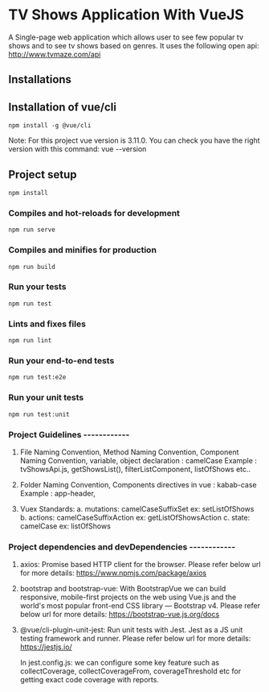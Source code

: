 # TV Shows Application With VueJS
A Single-page web application which allows user to see few popular tv shows and to see tv shows based on genres. It uses the following open api: http://www.tvmaze.com/api

## Installations

## Installation of vue/cli
```
npm install -g @vue/cli

```
Note: For this project vue version is 3.11.0. You can check you have the right version with this command: 
vue --version

## Project setup
```
npm install
```

### Compiles and hot-reloads for development
```
npm run serve
```

### Compiles and minifies for production
```
npm run build
```

### Run your tests
```
npm run test
```

### Lints and fixes files
```
npm run lint
```

### Run your end-to-end tests
```
npm run test:e2e
```

### Run your unit tests
```
npm run test:unit
```

### Project Guidelines ------------

1) File Naming Convention, 
   Method Naming Convention, 
   Component Naming Convention,
   variable, object declaration : camelCase
   Example : tvShowsApi.js, getShowsList(), filterListComponent, listOfShows etc..

2) Folder Naming Convention, Components directives in vue : kabab-case
   Example : app-header, <app-header />

3) Vuex Standards:
   a. mutations: camelCaseSuffixSet
      ex: setListOfShows
   b. actions: camelCaseSuffixAction
      ex: getListOfShowsAction
   c. state: camelCase
      ex: listOfShows  

### Project dependencies and devDependencies ------------
1. axios:
   Promise based HTTP client for the browser.
   Please refer below url for more details:
   https://www.npmjs.com/package/axios   

2. bootstrap and bootstrap-vue:
   With BootstrapVue we can build responsive, mobile-first projects on the web using Vue.js and the world's most popular front-end CSS library — Bootstrap v4.
   Please refer below url for more details:
   https://bootstrap-vue.js.org/docs

3. @vue/cli-plugin-unit-jest:
   Run unit tests with Jest. Jest as a JS unit testing framework and runner.
   Please refer below url for more details:
   https://jestjs.io/

   In jest.config.js: we can configure some key feature such as collectCoverage, collectCoverageFrom, coverageThreshold etc
   for getting exact code coverage with reports.

